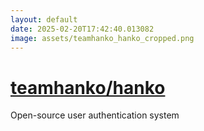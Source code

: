 ```yaml
---
layout: default
date: 2025-02-20T17:42:40.013082
image: assets/teamhanko_hanko_cropped.png
---
```


# [teamhanko/hanko](https://github.com/teamhanko/hanko)

Open-source user authentication system

